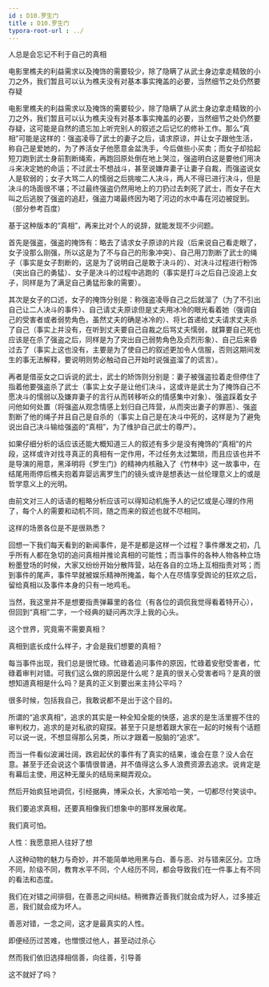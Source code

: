 ```yaml
---
id : D10.罗生门
title : D10.罗生门
typora-root-url : ../
---
```


人总是会忘记不利于自己的真相 

电影里樵夫的利益需求以及掩饰的需要较少，除了隐瞒了从武士身边拿走精致的小刀之外，我们暂且可以认为樵夫没有对基本事实掩盖的必要，当然细节之处仍然要存疑

电影里樵夫的利益需求以及掩饰的需要较少，除了隐瞒了从武士身边拿走精致的小刀之外，我们暂且可以认为樵夫没有对基本事实掩盖的必要，当然细节之处仍然要存疑，这可能是自然的遗忘加上听完别人的叙述之后记忆的修补工作。那么“真相”可能是这样的：强盗凌辱了武士的妻子之后，请求原谅，并让女子跟他生活，称自己是爱她的，为了养活女子他愿意金盆洗手，今后做些小买卖；而女子却拾起短刀跑到武士身前割断绳索，再跑回原处倒在地上哭泣，强盗明白这是要他们用决斗来决定她的命运；不过武士不想战斗，甚至说嫌弃妻子让妻子自裁，而强盗说女人是软弱的；女子大骂二人的懦弱之后挑唆二人决斗，两人不得已进行决斗，但是决斗的场面很不堪；不过最终强盗仍然用地上的刀扔过去刺死了武士，而女子在大叫之后逃脱了强盗的追赶，强盗力竭最终因为喝了河边的水中毒在河边被捉到。（部分参考百度）

基于这种版本的“真相”，再来比对个人的说辞，就能发现不少问题。

首先是强盗，强盗的掩饰有：略去了请求女子原谅的片段（后来说自己看走眼了，女子没那么刚强，所以这是为了不与自己的形象冲突）、自己用刀割断了武士的绳子（事实是女子割断的，这是为了说明自己是敢于决斗的）、对决斗过程进行粉饰（突出自己的勇猛）、女子是决斗的过程中逃跑的（事实是打斗之后自己没追上女子，同样是为了满足自己勇猛形象的需要）。

其次是女子的口述，女子的掩饰分别是：称强盗凌辱自己之后就溜了（为了不引出自己让二人决斗的事件）、自己请丈夫原谅但是丈夫用冰冷的眼光看着她（强调自己的受害者或者弱势角色，虽然丈夫的确是冰冷的）、将匕首递给丈夫请求丈夫杀了自己（事实上并没有，在听到丈夫要自己自裁之后骂丈夫懦弱，就算要自己死也应该是在杀了强盗之后，同样是为了突出自己弱势角色及贞烈形象）、自己后来昏过去了（事实上这也没有，主要是为了使自己的叙述更加令人信服，否则这期间发生的事无法解释，要说明则势必触动自己开始时说强盗溜了的谎言）。

再者是借巫女之口诉说的武士，武士的矫饰则分别是：妻子被强盗拉着走但停住了指着他要强盗杀了武士（事实上女子是让他们决斗，这或许是武士为了掩饰自己不愿决斗的懦弱以及嫌弃妻子的言行从而转移听众的情感集中对象）、强盗踩着女子问他如何处置（将强盗从观念情感上划归自己阵营，从而突出妻子的罪恶）、强盗割断了他的绳子并且自己是自杀的（事实上自己是在决斗中死的，这样是为了避免说出自己决斗输给强盗的“真相”，为了维护自己武士的尊严）。

如果仔细分析的话应该还能大概知道三人的叙述有多少是没有掩饰的“真相”的片段，这样或许对找寻真正的真相有一定作用，不过任务太过繁琐，而且应该也并不是导演的用意，黑泽明将《罗生门》的精神内核融入了《竹林中》这一故事中，在结尾用雨停后樵夫抱着弃婴远离罗生门的镜头或许是想表达一丝伦理意义上的或是哲学意义上的光明。

由前文对三人的话语的粗略分析应该可以得知动机施予人的记忆或是心理的作用了，每个人的需要和动机不同，随之而来的叙述也就不尽相同。 

这样的场景各位是不是很熟悉？

回想一下我们每天看到的新闻事件，是不是都是这样一个过程？事件爆发之初，几乎所有人都在急切的追问真相并推论真相的可能性；而当事件的各种人物各种立场粉墨登场的时候，大家又纷纷开始分散阵营，站在各自的立场上互相指责对骂；而到事件的尾声，事件早就被娱乐精神所掩盖，每个人在尽情享受舆论的狂欢之后，留给真相以及事件本身的只有一地鸡毛。

当然，我这里并不是想要指责弹幕里的各位（有各位的调侃我觉得看着特开心），但回到“真相”二字，一个经典的疑问再次浮上我的心头。

这个世界，究竟需不需要真相？

真相到底长成什么样子，才会是我们想要的真相？

每当事件出现，我们总是很忙碌。忙碌着追问事件的原因，忙碌着安慰受害者，忙碌着审判对错。可我们这么做的原因是什么呢？是真的很关心受害者吗？是真的很想知道真相是什么吗？是真的正义到要出来主持公平吗？

很多时候，包括我自己，我敢说都不是出于这个目的。

所谓的“追求真相”，追求的其实是一种全知全能的快感，追求的是生活里握不住的审判权力，追求的是对私欲的窥探。甚至于只是想着跟大家在一起的时候有个话题可以说一说，不想显得那么另类，所以才跟着一股脑的“追求”。

而当一件看似波澜壮阔，跌宕起伏的事件有了真实的结果，谁会在意？没人会在意。甚至于还会说这个事情很普通，并不值得这么多人浪费资源去追求。说肯定是有幕后主使，用这种无厘头的结局来糊弄观众。

然后开始疯狂地调侃，引经据典，博采众长，大家哈哈一笑，一切都尽付笑谈中。

我们要追求真相，还要真相像我们想象中的那样发展收尾。

我们真可怕。



人性：我愿意把人往好了想

人这种动物的魅力与奇妙，并不能简单地用黑与白、善与恶、对与错来区分。立场不同，阶级不同，教育水平不同，个人经历不同，都会导致我们在一件事上有不同的看法和态度。

我们在对错之间徘徊，在善恶之间纠结。稍微靠近善我们就会成为好人，过多接近恶，我们就会成为坏人。



善恶对错，一念之间，这才是最真实的人性。



即便经历过苦难，也憎恨过他人，甚至动过杀心



然而我们依旧选择相信善，向往善，引导善



这不就好了吗？

